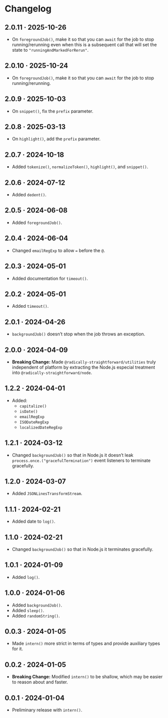 # Changelog

## 2.0.11 · 2025-10-26

- On `foregroundJob()`, make it so that you can `await` for the job to stop running/rerunning even when this is a subsequent call that will set the state to `"runningAndMarkedForRerun"`.

## 2.0.10 · 2025-10-24

- On `foregroundJob()`, make it so that you can `await` for the job to stop running/rerunning.

## 2.0.9 · 2025-10-03

- On `snippet()`, fix the `prefix` parameter.

## 2.0.8 · 2025-03-13

- On `highlight()`, add the `prefix` parameter.

## 2.0.7 · 2024-10-18

- Added `tokenize()`, `normalizeToken()`, `highlight()`, and `snippet()`.

## 2.0.6 · 2024-07-12

- Added `dedent()`.

## 2.0.5 · 2024-06-08

- Added `foregroundJob()`.

## 2.0.4 · 2024-06-04

- Changed `emailRegExp` to allow `=` before the `@`.

## 2.0.3 · 2024-05-01

- Added documentation for `timeout()`.

## 2.0.2 · 2024-05-01

- Added `timeout()`.

## 2.0.1 · 2024-04-26

- `backgroundJob()` doesn’t stop when the job throws an exception.

## 2.0.0 · 2024-04-09

- **Breaking Change:** Made `@radically-straightforward/utilities` truly independent of platform by extracting the Node.js especial treatment into `@radically-straightforward/node`.

## 1.2.2 · 2024-04-01

- Added:
  - `capitalize()`
  - `isDate()`
  - `emailRegExp`
  - `ISODateRegExp`
  - `localizedDateRegExp`

## 1.2.1 · 2024-03-12

- Changed `backgroundJob()` so that in Node.js it doesn’t leak `process.once.("gracefulTermination")` event listeners to terminate gracefully.

## 1.2.0 · 2024-03-07

- Added `JSONLinesTransformStream`.

## 1.1.1 · 2024-02-21

- Added date to `log()`.

## 1.1.0 · 2024-02-21

- Changed `backgroundJob()` so that in Node.js it terminates gracefully.

## 1.0.1 · 2024-01-09

- Added `log()`.

## 1.0.0 · 2024-01-06

- Added `backgroundJob()`.
- Added `sleep()`.
- Added `randomString()`.

## 0.0.3 · 2024-01-05

- Made `intern()` more strict in terms of types and provide auxiliary types for it.

## 0.0.2 · 2024-01-05

- **Breaking Change:** Modified `intern()` to be shallow, which may be easier to reason about and faster.

## 0.0.1 · 2024-01-04

- Preliminary release with `intern()`.
